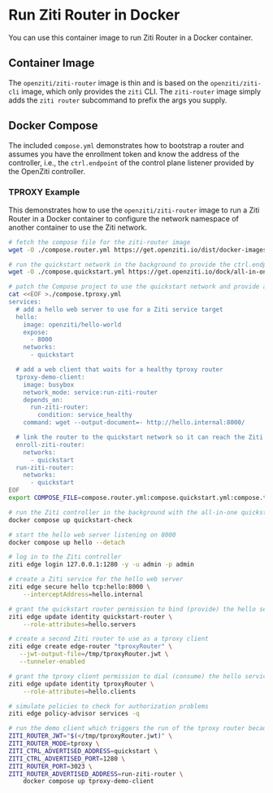 
# Run Ziti Router in Docker

You can use this container image to run Ziti Router in a Docker container.

## Container Image

The `openziti/ziti-router` image is thin and is based on the `openziti/ziti-cli` image, which only provides the `ziti`
CLI. The `ziti-router` image simply adds the `ziti router` subcommand to prefix the args you supply.

## Docker Compose

The included `compose.yml` demonstrates how to bootstrap a router and assumes you have the enrollment token and know the
address of the controller, i.e., the `ctrl.endpoint` of the control plane listener provided by the OpenZiti controller.

### TPROXY Example

This demonstrates how to use the `openziti/ziti-router` image to run a Ziti Router in a Docker container to configure
the network namespace of another container to use the Ziti network.

```bash
# fetch the compose file for the ziti-router image
wget -O ./compose.router.yml https://get.openziti.io/dist/docker-images/ziti-router/compose.yml

# run the quickstart network in the background to provide the ctrl.endpoint at quickstart:1280
wget -O ./compose.quickstart.yml https://get.openziti.io/dock/all-in-one/compose.yml

# patch the Compose project to use the quickstart network and provide a web server to test the hello service
cat <<EOF >./compose.tproxy.yml
services:
  # add a hello web server to use for a Ziti service target
  hello:
    image: openziti/hello-world
    expose:
      - 8000
    networks:
      - quickstart

  # add a web client that waits for a healthy tproxy router
  tproxy-demo-client:
    image: busybox
    network_mode: service:run-ziti-router
    depends_on:
      run-ziti-router:
        condition: service_healthy
    command: wget --output-document=- http://hello.internal:8000/

  # link the router to the quickstart network so it can reach the Ziti controller
  enroll-ziti-router:
    networks:
      - quickstart
  run-ziti-router:
    networks:
      - quickstart
EOF
export COMPOSE_FILE=compose.router.yml:compose.quickstart.yml:compose.tproxy.yml

# run the Ziti controller in the background with the all-in-one quickstart container
docker compose up quickstart-check

# start the hello web server listening on 8000
docker compose up hello --detach

# log in to the Ziti controller
ziti edge login 127.0.0.1:1280 -y -u admin -p admin

# create a Ziti service for the hello web server
ziti edge secure hello tcp:hello:8000 \
    --interceptAddress=hello.internal

# grant the quickstart router permission to bind (provide) the hello service
ziti edge update identity quickstart-router \
    --role-attributes=hello.servers

# create a second Ziti router to use as a tproxy client
ziti edge create edge-router "tproxyRouter" \
   --jwt-output-file=/tmp/tproxyRouter.jwt \
   --tunneler-enabled

# grant the tproxy client permission to dial (consume) the hello service
ziti edge update identity tproxyRouter \
    --role-attributes=hello.clients

# simulate policies to check for authorization problems
ziti edge policy-advisor services -q

# run the demo client which triggers the run of the tproxy router because it is a dependency
ZITI_ROUTER_JWT="$(</tmp/tproxyRouter.jwt)" \
ZITI_ROUTER_MODE=tproxy \
ZITI_CTRL_ADVERTISED_ADDRESS=quickstart \
ZITI_CTRL_ADVERTISED_PORT=1280 \
ZITI_ROUTER_PORT=3023 \
ZITI_ROUTER_ADVERTISED_ADDRESS=run-ziti-router \
    docker compose up tproxy-demo-client
```
